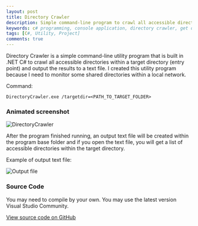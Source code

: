 ```yaml
---
layout: post
title: Directory Crawler
description: Simple command-line program to crawl all accessible directories recursively within a target directory and outputs the results into a text file.
keywords: c# programming, console application, directory crawler, get directories
tags: [C#, Utility, Project]
comments: true
---
```


Directory Crawler is a simple command-line utility program that is built in .NET C# to crawl all accessible directories within a target directory (entry point) and output the results to a text file. I created this utility program because I need to monitor some shared directories within a local network.

Command:

```shell
DirectoryCrawler.exe /targetdir=<PATH_TO_TARGET_FOLDER> 
```

### Animated screenshot

![DirectoryCrawler](https://i.imgur.com/Re1267D.gif)

After the program finished running, an output text file will be created within the program base folder and if you open the text file, you will get a list of accessible directories within the target directory.

Example of output text file:

![Output file](http://i.imgur.com/qaUZ9n3.png)

### Source Code

You may need to compile by your own. You may use the latest version Visual Studio Community.

[View source code on GitHub](https://github.com/heiswayi/DirectoryCrawler)
